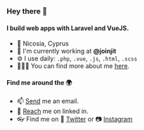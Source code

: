 ### Hey there 👋

#### I build web apps with Laravel and VueJS.

- 📍 Nicosia, Cyprus
- 🏢 I'm currently working at **@joinjit**
- ⚙️ I use daily: `.php`, `.vue`, `.js`, `.html`, `.scss`
- 👨🏻‍💻 You can find more about me [here](https://joekaram.me).

#### Find me around the 🌍
- 📫 [Send](mailto:joekaram97@gmail.com) me an email.
- 💼 [Reach](https://linkedin.com/in/joegkaram) me on linked in.
- 👓 Find me on 🦜 [Twitter](https://twitter.com/joegkaram) or 📷 [Instagram](https://instagram.com/jjoekaram)
